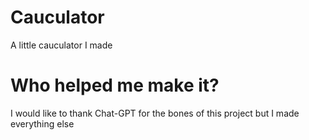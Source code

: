 # Cauculator
A little cauculator I made
# Who helped me make it?
I would like to thank Chat-GPT for the bones of this project but I made everything else

